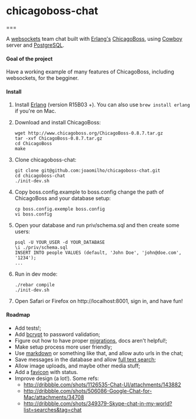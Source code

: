 # chicagoboss-chat
===

A [websockets](http://tools.ietf.org/html/rfc6455) team chat built with [Erlang's](http://www.erlang.org/) [ChicagoBoss](http://www.chicagoboss.org/), using [Cowboy](https://github.com/extend/cowboy) server and [PostgreSQL](http://www.postgresql.org/).

#### Goal of the project

Have a working example of many features of ChicagoBoss, including websockets, for the begginer.

#### Install

1. Install [Erlang](https://www.erlang-solutions.com/downloads/download-erlang-otp) (version R15B03 +). You can also use ```brew install erlang``` if you're on Mac.

2. Download and install ChicagoBoss:
	```shell
	wget http://www.chicagoboss.org/ChicagoBoss-0.8.7.tar.gz
	tar -xvf ChicagoBoss-0.8.7.tar.gz
	cd ChicagoBoss
	make
	```

3. Clone chicagoboss-chat:
	```shell
	git clone git@github.com:joaomilho/chicagoboss-chat.git
	cd chicagoboss-chat
	./init-dev.sh
	```
4. Copy boss.config.example to boss.config change the path of ChicagoBoss and your database setup:
	```shell
	cp boss.config.exemple boss.config
	vi boss.config
	```

5. Open your database and run priv/schema.sql and then create some users:
	```shell
	psql -U YOUR_USER -d YOUR_DATABASE
	\i ./priv/schema.sql
	INSERT INTO people VALUES (default, 'John Doe', 'john@doe.com', '1234');
	...
	```
6. Run in dev mode:
	```shell
	./rebar compile
	./init-dev.sh
	```

7. Open Safari or Firefox on http://localhost:8001, sign in, and have fun!

#### Roadmap

- Add tests!;
- Add [bcrypt](https://github.com/mrinalwadhwa/erlang-bcrypt) to password validation;	
- Figure out how to have proper [migrations](https://groups.google.com/forum/#!searchin/chicagoboss/migrate/chicagoboss/Cp2e_8ZumoA/HSDzrAxrYfAJ), docs aren't helpful!;
- Make setup process more user friendly;
- Use [markdown](https://github.com/hypernumbers/erlmarkdown) or something like that, and allow auto urls in the chat;
- Save messages in the database and allow [full text search](http://www.postgresql.org/docs/8.3/static/textsearch.html);
- Allow image uploads, and maybe other media stuff;
- Add a [favicon](http://lab.ejci.net/favico.js/) with status.
- Improve design (a lot!). Some refs:
	- http://dribbble.com/shots/1126535-Chat-UI/attachments/143882
	- http://dribbble.com/shots/506086-Google-Chat-for-Mac/attachments/34708
	- http://dribbble.com/shots/349379-Skype-chat-in-my-world?list=searches&tag=chat